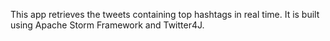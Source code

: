 This app retrieves the tweets containing top hashtags in real time. It is built using Apache Storm Framework and Twitter4J.
